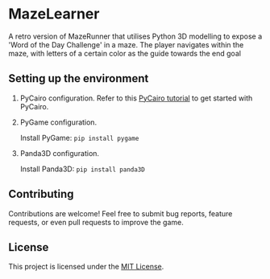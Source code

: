 
# MazeLearner
A retro version of MazeRunner that utilises Python 3D modelling to expose a 'Word of the Day Challenge' in a maze. The player navigates within the maze, with letters of a certain color as the guide towards the end goal


## Setting up the environment
1. PyCairo configuration.
Refer to this [PyCairo tutorial](https://github.com/kuriofoolio/CairoPlayground.git) to get started with PyCairo.

2. PyGame configuration.

    Install PyGame: `pip install pygame`

3. Panda3D configuration.

    Install Panda3D: `pip install panda3D`

## Contributing
Contributions are welcome! Feel free to submit bug reports, feature requests, or even pull requests to improve the game.

## License
This project is licensed under the [MIT License](https://github.com/git/git-scm.com/blob/main/MIT-LICENSE.txt).


